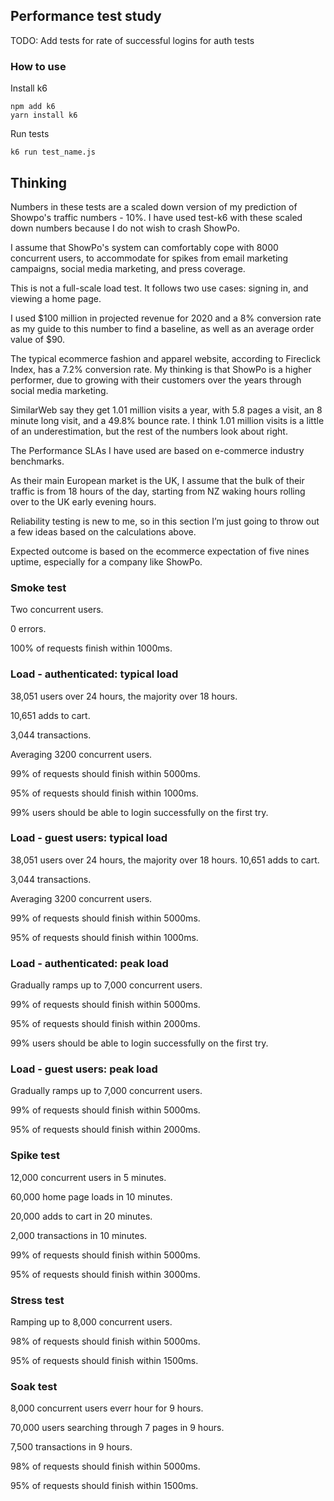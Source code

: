 ## Performance test study

TODO: Add tests for rate of successful logins for auth tests

### How to use

Install k6

	npm add k6
	yarn install k6

Run tests

	k6 run test_name.js

## Thinking

Numbers in these tests are a scaled down version of my prediction of Showpo's traffic numbers - 10%. I have used test-k6 with these scaled down numbers because I do not wish to crash ShowPo. 

I assume that ShowPo's system can comfortably cope with 8000 concurrent users, to accommodate for spikes from email marketing campaigns, social media marketing, and press coverage.

This is not a full-scale load test. It follows two use cases: signing in, and viewing a home page.

I used $100 million in projected revenue for 2020 and a 8% conversion rate as my guide to this number to find a baseline, as well as an average order value of $90. 

The typical ecommerce fashion and apparel website, according to Fireclick Index, has a 7.2% conversion rate. My thinking is that ShowPo is a higher performer, due to growing with their customers over the years through social media marketing.

SimilarWeb say they get 1.01 million visits a year, with 5.8 pages a visit, an 8 minute long visit, and a 49.8% bounce rate. I think 1.01 million visits is a little of an underestimation, but the rest of the numbers look about right. 

The Performance SLAs I have used are based on e-commerce industry benchmarks. 

As their main European market is the UK, I assume that the bulk of their traffic is from 18 hours of the day, starting from NZ waking hours rolling over to the UK early evening hours.  

Reliability testing is new to me, so in this section I’m just going to throw out a few ideas based on the calculations above.

Expected outcome is based on the ecommerce expectation of five nines uptime, especially for a company like ShowPo.

### Smoke test

Two concurrent users. 

0 errors.

100% of requests finish within 1000ms.

### Load - authenticated: typical load

38,051 users over 24 hours, the majority over 18 hours.

10,651 adds to cart.

3,044 transactions.

Averaging 3200 concurrent users.

99% of requests should finish within 5000ms.

95% of requests should finish within 1000ms.

99% users should be able to login successfully on the first try.


### Load - guest users: typical load

38,051 users over 24 hours, the majority over 18 hours.
10,651 adds to cart.

3,044 transactions.

Averaging 3200 concurrent users.

99% of requests should finish within 5000ms.

95% of requests should finish within 1000ms.


### Load - authenticated: peak load

Gradually ramps up to 7,000 concurrent users. 

99% of requests should finish within 5000ms.

95% of requests should finish within 2000ms.

99% users should be able to login successfully on the first try.


### Load - guest users: peak load

Gradually ramps up to 7,000 concurrent users. 

99% of requests should finish within 5000ms.

95% of requests should finish within 2000ms.

### Spike test

12,000 concurrent users in 5 minutes.

60,000 home page loads in 10 minutes.

20,000 adds to cart in 20 minutes.

2,000 transactions in 10 minutes.

99% of requests should finish within 5000ms.

95% of requests should finish within 3000ms.

### Stress test

Ramping up to 8,000 concurrent users.

98% of requests should finish within 5000ms.

95% of requests should finish within 1500ms.


### Soak test

8,000 concurrent users everr hour for 9 hours.

70,000 users searching through 7 pages in 9 hours.

7,500 transactions in 9 hours. 

98% of requests should finish within 5000ms.

95% of requests should finish within 1500ms.
